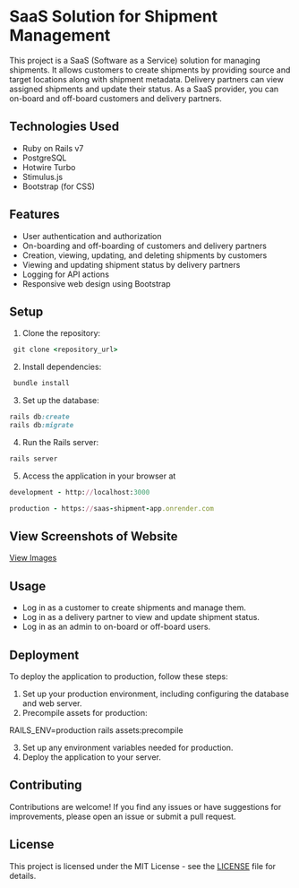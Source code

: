 # SaaS Solution for Shipment Management

This project is a SaaS (Software as a Service) solution for managing shipments. It allows customers to create shipments by providing source and target locations along with shipment metadata. Delivery partners can view assigned shipments and update their status. As a SaaS provider, you can on-board and off-board customers and delivery partners.

## Technologies Used

- Ruby on Rails v7
- PostgreSQL
- Hotwire Turbo
- Stimulus.js
- Bootstrap (for CSS)

## Features

- User authentication and authorization
- On-boarding and off-boarding of customers and delivery partners
- Creation, viewing, updating, and deleting shipments by customers
- Viewing and updating shipment status by delivery partners
- Logging for API actions
- Responsive web design using Bootstrap

## Setup

1. Clone the repository:
```ruby
 git clone <repository_url>
```

2. Install dependencies:
```ruby
 bundle install
```

3. Set up the database:
```ruby
rails db:create
rails db:migrate
```

4. Run the Rails server:
```ruby
rails server
```

5. Access the application in your browser at
```ruby
development - http://localhost:3000
```
```ruby
production - https://saas-shipment-app.onrender.com
```
## View Screenshots of Website
[View Images]([relative/path/to/your/folder](https://github.com/Avinashkrmehta/saas_shipment_app/tree/main/screens))

## Usage

- Log in as a customer to create shipments and manage them.
- Log in as a delivery partner to view and update shipment status.
- Log in as an admin to on-board or off-board users.

## Deployment

To deploy the application to production, follow these steps:

1. Set up your production environment, including configuring the database and web server.
2. Precompile assets for production:

RAILS_ENV=production rails assets:precompile


3. Set up any environment variables needed for production.
4. Deploy the application to your server.

## Contributing

Contributions are welcome! If you find any issues or have suggestions for improvements, please open an issue or submit a pull request.

## License

This project is licensed under the MIT License - see the [LICENSE](LICENSE) file for details.



